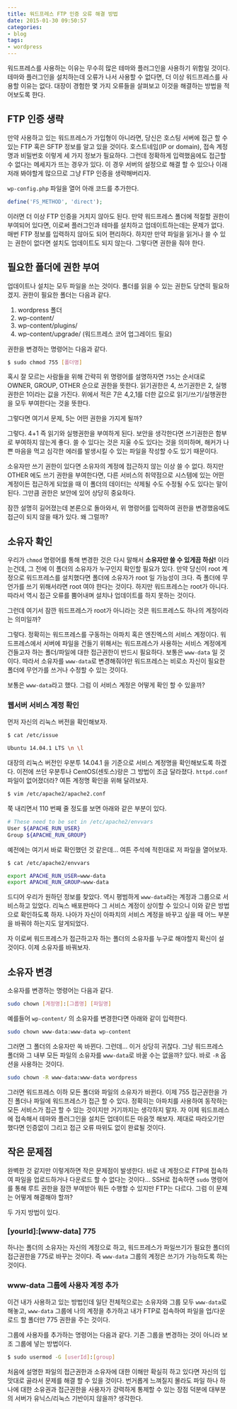 ```yaml
---
title: 워드프레스 FTP 인증 오류 해결 방법
date: 2015-01-30 09:50:57
categories:
- blog
tags:
- wordpress
---
```


워드프레스를 사용하는 이유는 무수히 많은 테마와 플러그인을 사용하기 위함일 것이다. 테마와 플러그인을 설치하는데 오류가 나서 사용할 수 없다면, 더 이상 워드프레스를 사용할 이유는 없다. 대장이 경험한 몇 가지 오류들을 살펴보고 이것을 해결하는 방법을 적어보도록 한다.

<!-- more -->

## FTP 인증 생략
만약 사용하고 있는 워드프레스가 가입형이 아니라면, 당신은 호스팅 서버에 접근 할 수 있는 FTP 혹은 SFTP 정보를 알고 있을 것이다. 호스트네임(IP or domain), 접속 계정명과 비밀번호 이렇게 세 가지 정보가 필요하다. 그런데 정확하게 입력했음에도 접근할 수 없다는 메세지가 뜨는 경우가 있다. 이 경우 서버의 설정으로 해결 할 수 있으나 이래저래 봐야할게 많으므로 그냥 FTP 인증을 생략해버리자.

`wp-config.php` 파일을 열어 아래 코드를 추가한다.

```php
define('FS_METHOD', 'direct');
```

이러면 더 이상 FTP 인증을 거치지 않아도 된다. 만약 워드프레스 폴더에 적절할 권한이 부여되어 있다면, 이로써 플러그인과 테마를 설치하고 업데이트하는데는 문제가 없다. 매번 FTP 정보를 입력하지 않아도 되어 편리하다. 하지만 만약 파일을 읽거나 쓸 수 있는 권한이 없다면 설치도 업데이트도 되지 않는다. 그렇다면 권한을 줘야 한다.

## 필요한 폴더에 권한 부여
업데이트나 설치는 모두 파일을 쓰는 것이다. 폴더를 읽을 수 있는 권한도 당연히 필요하겠지. 권한이 필요한 폴더는 다음과 같다.

1. wordpress 폴더
2. wp-content/
3. wp-content/plugins/
4. wp-content/upgrade/ (워드프레스 코어 업그레이드 필요)

권한을 변경하는 명령어는 다음과 같다.

```sh
$ sudo chmod 755 [폴더명]
```

혹시 잘 모르는 사람들을 위해 간략히 위 명령어를 설명하자면 `755`는 순서대로 OWNER, GROUP, OTHER 순으로 권한을 뜻한다. 읽기권한은 4, 쓰기권한은 2, 실행권한은 1이라는 값을 가진다. 위에서 적은 7은 4,2,1를 더한 값으로 읽기/쓰기/실행권한을 모두 부여한다는 것을 뜻한다.

그렇다면 여기서 문제, 5는 어떤 권한을 가지게 될까?

그렇다. 4+1 즉 읽기와 실행권한을 부여하게 된다. 보안을 생각한다면 쓰기권한은 함부로 부여하지 않는게 좋다. 쓸 수 있다는 것은 지울 수도 있다는 것을 의미하며, 해커가 나쁜 마음을 먹고 심각한 에러를 발생시킬 수 있는 파일을 작성할 수도 있기 때문이다.

소유자만 쓰기 권한이 있다면 소유자의 계정에 접근하지 않는 이상 쓸 수 없다. 하지만 OTHER 에도 쓰기 권한을 부여한다면, 다른 서비스의 취약점으로 시스템에 있는 어떤 계정이든 접근하게 되었을 때 이 폴더의 데이터는 삭제될 수도 수정될 수도 있다는 말이 된다. 그만큼 권한은 보안에 있어 상당히 중요하다.

잠깐 설명히 길어졌는데 본론으로 돌아와서, 위 명령어를 입력하여 권한을 변경했음에도 접근이 되지 않을 때가 있다. 왜 그럴까?

## 소유자 확인
우리가 `chmod` 명령어를 통해 변경한 것은 다시 말해서 **소유자만 쓸 수 있게끔 하삼!** 이라는건데, 그 전에 이 폴더의 소유자가 누구인지 확인할 필요가 있다. 만약 당신이 root 계정으로 워드프레스를 설치했다면 폴더에 소유자가 root 일 가능성이 크다. 즉 폴더에 무언가를 쓰기 위해서라면 root 여야 한다는 것이다. 하지만 워드프레스는 root가 아니다. 따라서 역시 접근 오류를 뿜어내며 설치나 업데이트를 하지 못하는 것이다.

그런데 여기서 잠깐 워드프레스가 root가 아니라는 것은 워드프레스도 하나의 계정이라는 의미일까?

그렇다. 정확히는 워드프레스를 구동하는 아파치 혹은 엔진엑스의 서비스 계정이다. 워드프레스에서 서버에 파일을 건들기 위해서는 워드프레스가 사용하는 서비스 계정에게 건들고자 하는 폴더/파일에 대한 접근권한이 반드시 필요하다. 보통은 `www-data` 일 것이다. 따라서 소유자를 `www-data`로 변경해줘야만 워드프레스는 비로소 자신이 필요한 폴더에 무언가를 쓰거나 수정할 수 있는 것이다.

보통은 `www-data`라고 했다. 그럼 이 서비스 계정은 어떻게 확인 할 수 있을까?

### 웹서버 서비스 계정 확인
먼저 자신의 리눅스 버전을 확인해보자.

```sh
$ cat /etc/issue

Ubuntu 14.04.1 LTS \n \l
```

대장의 리눅스 버전인 우분투 14.04.1 을 기준으로 서비스 계정명을 확인해보도록 하겠다. 이전에 쓰던 우분투나 CentOS(센토스)랑은 그 방법이 조금 달라졌다. `httpd.conf` 파일이 없어졌더라? 여튼 계정명 확인을 위해 달려보자.

```sh
$ vim /etc/apache2/apache2.conf
```

쭉 내리면서 110 번째 줄 정도를 보면 아래와 같은 부분이 있다.

```sh
# These need to be set in /etc/apache2/envvars
User ${APACHE_RUN_USER}
Group ${APACHE_RUN_GROUP}
```

예전에는 여기서 바로 확인했던 것 같은데... 여튼 주석에 적힌대로 저 파일을 열어보자.

```sh
$ cat /etc/apache2/envvars
```

```sh
export APACHE_RUN_USER=www-data
export APACHE_RUN_GROUP=www-data
```

드디어 우리가 원하던 정보를 찾았다. 역시 평범하게 `www-data`라는 계정과 그룹으로 서비스하고 있었다. 리눅스 배포판마다 그 서비스 계정이 상이할 수 있으니 이와 같은 방법으로 확인하도록 하자. 나아가 자신이 아파치의 서비스 계정을 바꾸고 싶을 때 어느 부분을 바꿔야 하는지도 알게되었다.

자 이로써 워드프레스가 접근하고자 하는 폴더의 소유자를 누구로 해야할지 확신이 설 것이다. 이제 소유자를 바꿔보자.

## 소유자 변경
소유자를 변경하는 명령어는 다음과 같다.

```sh
sudo chown [계정명]:[그룹명] [파일명]
```

예를들어 `wp-content/` 의 소유자를 변경한다면 아래와 같이 입력한다.

```sh
sudo chown www-data:www-data wp-content
```

그러면 그 폴더의 소유자만 쏙 바뀐다. 그런데... 이거 상당히 귀찮다. 그냥 워드프레스 폴더와 그 내부 모든 파일의 소유자를 `www-data`로 바꿀 수는 없을까? 있다. 바로 `-R` 옵션을 사용하는 것이다.

```sh
sudo chown -R www-data:www-data wordpress
```

그러면 워드프레스 이하 모든 폴더와 파일의 소유자가 바뀐다. 이제 755 접근권한을 가진 폴더나 파일에 워드프레스가 접근 할 수 있다. 정확히는 아파치를 사용하여 동작하는 모든 서비스가 접근 할 수 있는 것이지만 거기까지는 생각하지 말자. 자 이제 워드프레스에 접속해서 테마와 플러그인을 설치든 업데이트든 마음껏 해보자. 제대로 따라오기만 했다면 인증없이 그리고 접근 오류 따위도 없이 완료될 것이다.

## 작은 문제점
완벽한 것 같지만 이렇게하면 작은 문제점이 발생한다. 바로 내 계정으로 FTP에 접속하여 파일을 업로드하거나 다운로드 할 수 없다는 것이다... SSH로 접속하면 `sudo` 명령어를 통해 루트 권한을 잠깐 부여받아 뭐든 수행할 수 있지만 FTP는 다르다. 그럼 이 문제는 어떻게 해결해야 할까?

두 가지 방법이 있다.

### [yourId]:[www-data] 775
하나는 폴더의 소유자는 자신의 계정으로 하고, 워드프레스가 파일쓰기가 필요한 폴더의 접근권한을 775로 바꾸는 것이다. 즉 `www-data` 그룹의 계정은 쓰기가 가능하도록 하는 것이다.

### www-data 그룹에 사용자 계정 추가
이건 내가 사용하고 있는 방법인데 일단 전체적으로는 소유자와 그룹 모두 `www-data`로 해놓고,  `www-data` 그룹에 나의 계정을 추가하고 내가 FTP로 접속하여 파일을 업/다운로드 할 폴더만 775 권한을 주는 것이다.

그룹에 사용자를 추가하는 명령어는 다음과 같다. 기존 그룹을 변경하는 것이 아니라 보조 그룹에 넣는 방법이다.

```sh
$ sudo usermod -G [userId]:[group]
```

처음에 설명한 파일의 접근권한과 소유자에 대한 이해만 확실히 하고 있다면 자신의 입맛대로 골라서 문제를 해결 할 수 있을 것이다. 번거롭게 느껴질지 몰라도 파일 하나 하나에 대한 소유권과 접근권한을 사용자가 강력하게 통제할 수 있는 장점 덕분에 대부분의 서버가 유닉스/리눅스 기반이지 않을까? 생각한다.
